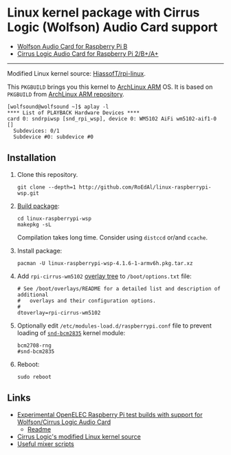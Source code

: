 # Linux kernel package with Cirrus Logic (Wolfson) Audio Card support

* [Wolfson Audio Card for Raspberry Pi B](http://www.element14.com/community/docs/DOC-55903)
* [Cirrus Logic Audio Card for Raspberry Pi 2/B+/A+](http://www.element14.com/community/docs/DOC-71261)

----

Modified Linux kernel source: [HiassofT/rpi-linux](https://github.com/HiassofT/rpi-linux/tree/cirrus-4.1.y).

This `PKGBUILD` brings you this kernel to [ArchLinux ARM](http://archlinuxarm.org/platforms/armv6/raspberry-pi) OS. It is based on `PKGBUILD` from [ArchLinux ARM repository](https://github.com/archlinuxarm/PKGBUILDs/raw/master/core/linux-raspberrypi/PKGBUILD).


````
[wolfsound@wolfsound ~]$ aplay -l
**** List of PLAYBACK Hardware Devices ****
card 0: sndrpiwsp [snd_rpi_wsp], device 0: WM5102 AiFi wm5102-aif1-0 []
  Subdevices: 0/1
  Subdevice #0: subdevice #0
````

## Installation
1.  Clone this repository.

    ````
    git clone --depth=1 http://github.com/RoEdAl/linux-raspberrypi-wsp.git
    ````

2.  [Build package](https://wiki.archlinux.org/index.php/Makepkg):
  
    ````
    cd linux-raspberrypi-wsp
    makepkg -sL  
    ````

    Compilation takes long time. Consider using `distccd` or/and `ccache`.

3.  Install package:

    ````
    pacman -U linux-raspberrypi-wsp-4.1.6-1-armv6h.pkg.tar.xz
    ````

4.  Add `rpi-cirrus-wm5102` [overlay tree](https://www.raspberrypi.org/documentation/configuration/device-tree.md) to `/boot/options.txt` file:

    ````
    # See /boot/overlays/README for a detailed list and description of additional
    #   overlays and their configuration options.
    #
    dtoverlay=rpi-cirrus-wm5102
    ````

4.  Optionally edit `/etc/modules-load.d/raspberrypi.conf` file to prevent loading of [`snd-bcm2835`](https://wiki.archlinux.org/index.php/Raspberry_Pi#Audio) kernel module:

    ````
    bcm2708-rng
    #snd-bcm2835
    ````
    
5. Reboot:

    ````
    sudo reboot
    ````

## Links

* [Experimental OpenELEC Raspberry Pi test builds with support for Wolfson/Cirrus Logic Audio Card](http://www.horus.com/~hias/tmp/openelec-wolfson/)
  * [Readme](http://www.horus.com/~hias/tmp/openelec-wolfson/00README.txt)
* [Cirrus Logic's modified Linux kernel source](https://github.com/CirrusLogic/rpi-linux)
* [Useful mixer scripts](https://github.com/CirrusLogic/wiki-content)
